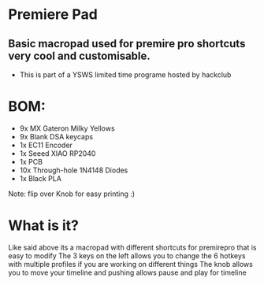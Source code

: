 # Premiere Pad
## Basic macropad used for premire pro shortcuts very cool and customisable.
- This is part of a YSWS limited time programe hosted by hackclub 

# BOM:
- 9x MX Gateron Milky Yellows
- 9x Blank DSA keycaps
- 1x EC11 Encoder
- 1x Seeed XIAO RP2040
- 1x PCB
- 10x Through-hole 1N4148 Diodes
- 1x Black PLA

Note: flip over Knob for easy printing :)


# What is it?
Like said above its a macropad with different shortcuts for premirepro that is easy to modify
The 3 keys on the left allows you to change the 6 hotkeys with multiple profiles if you are working on different things
The knob allows you to move your timeline and pushing allows pause and play for timeline